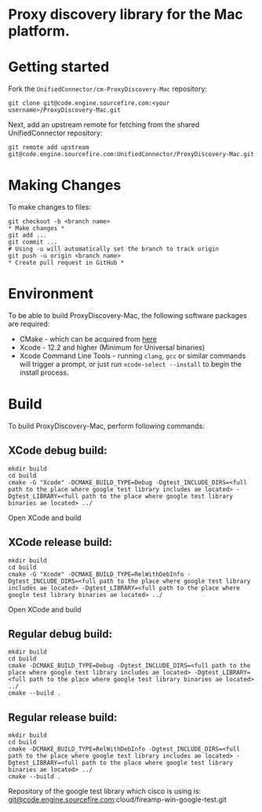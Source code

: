 # Proxy discovery library for the Mac platform.

# Getting started
Fork the `UnifiedConnector/cm-ProxyDiscovery-Mac` repository:

```
git clone git@code.engine.sourcefire.com:<your username>/ProxyDiscovery-Mac.git
```

Next, add an upstream remote for fetching from the shared UnifiedConnector repository:

```
git remote add upstream git@code.engine.sourcefire.com:UnifiedConnector/ProxyDiscovery-Mac.git
```

# Making Changes

To make changes to files:

```
git checkout -b <branch name>
* Make changes *
git add ...
git commit ...
# Using -u will automatically set the branch to track origin
git push -u origin <branch name>
* Create pull request in GitHub *
```

# Environment

To be able to build ProxyDiscovery-Mac, the following software packages are required:

- CMake - which can be acquired from [here](https://cmake.org/download/)
- Xcode - 12.2 and higher (Minimum for Universal binaries)
- Xcode Command Line Tools - running `clang`, `gcc` or similar commands will trigger a prompt, or just run `xcode-select --install` to begin the install process.

# Build

To build ProxyDiscovery-Mac, perform following commands:

## XCode debug build:
~~~
mkdir build
cd build
cmake -G "Xcode" -DCMAKE_BUILD_TYPE=Debug -Dgtest_INCLUDE_DIRS=<full path to the place where google test library includes ae located> -Dgtest_LIBRARY=<full path to the place where google test library binaries ae located> ../
~~~
Open XCode and build

## XCode release build:
~~~
mkdir build
cd build
cmake -G "Xcode" -DCMAKE_BUILD_TYPE=RelWithDebInfo -Dgtest_INCLUDE_DIRS=<full path to the place where google test library includes ae located> -Dgtest_LIBRARY=<full path to the place where google test library binaries ae located> ../
~~~
Open XCode and build

## Regular debug build:
~~~
mkdir build
cd build
cmake -DCMAKE_BUILD_TYPE=Debug -Dgtest_INCLUDE_DIRS=<full path to the place where google test library includes ae located> -Dgtest_LIBRARY=<full path to the place where google test library binaries ae located> ../
cmake --build .
~~~

## Regular release build:
~~~
mkdir build
cd build
cmake -DCMAKE_BUILD_TYPE=RelWithDebInfo -Dgtest_INCLUDE_DIRS=<full path to the place where google test library includes ae located> -Dgtest_LIBRARY=<full path to the place where google test library binaries ae located> ../
cmake --build .
~~~

Repository of the google test library which cisco is using is:
git@code.engine.sourcefire.com:cloud/fireamp-win-google-test.git
